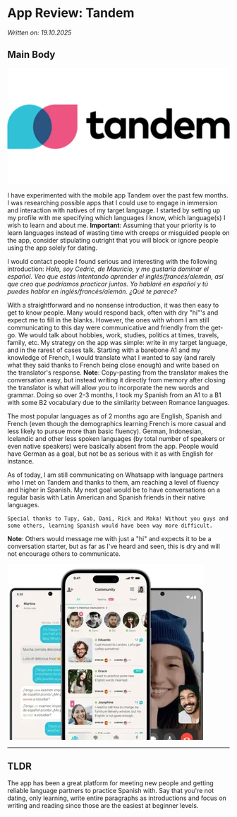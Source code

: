# App Review: Tandem

*Written on: 19.10.2025*

## Main Body
![Tandem Logo](assets/512px-Tandem_logo.webp)

I have experimented with the mobile app Tandem over the past few months. 
I was researching possible apps that I could use to engage in immersion and interaction with natives of my target language. I started by setting up my profile with me specifying which languages I know, which language(s) I wish to learn and about me. 
**Important**: Assuming that your priority is to learn languages instead of wasting time with creeps or misguided people on the app, consider stipulating outright that you will block or ignore people using the app solely for dating.

I would contact people I found serious and interesting with the following introduction:
*Hola, soy Cedric, de Mauricio, y me gustaría dominar el español. Veo que estás intentando aprender el inglés/francés/alemán, así que creo que podríamos practicar juntos. Yo hablaré en español y tú puedes hablar en inglés/francés/alemán. ¿Qué te parece?*

With a straightforward and no nonsense introduction, it was then easy to get to know people. Many would respond back, often with dry "hi"'s and expect me to fill in the blanks. However, the ones with whom I am still communicating to this day were communicative and friendly from the get-go. We would talk about hobbies, work, studies, politics at times, travels, family, etc.
My strategy on the app was simple: write in my target language, and in the rarest of cases talk. Starting with a barebone A1 and my knowledge of French, I would translate what I wanted to say (and rarely what they said thanks to French being close enough) and write based on the translator's response.
**Note**: Copy-pasting from the translator makes the conversation easy, but instead writing it directly from memory after closing the translator is what will allow you to incorporate the new words and grammar. Doing so over 2-3 months, I took my Spanish from an A1 to a B1 with some B2 vocabulary due to the similarity between Romance languages.

The most popular languages as of 2 months ago are English, Spanish and French (even though the demographics learning French is more casual and less likely to pursue more than basic fluency). German, Indonesian, Icelandic and other less spoken languages (by total number of speakers or even native speakers) were basically absent from the app. People would have German as a goal, but not be as serious with it as with English for instance.

As of today, I am still communicating on Whatsapp with language partners who I met on Tandem and thanks to them, am reaching a level of fluency and higher in Spanish. My next goal would be to have conversations on a regular basis with Latin American and Spanish friends in their native languages.

    Special thanks to Tupy, Gab, Dani, Rick and Maka! Without you guys and some others, learning Spanish would have been way more difficult.

**Note**: Others would message me with just a "hi" and expects it to be a conversation starter, but as far as I've heard and seen, this is dry and will not encourage others to communicate.

![Tandem Picture](assets/tandem-showcase.webp)

---

## TLDR
The app has been a great platform for meeting new people and getting reliable language partners to practice Spanish with. Say that you're not dating, only learning, write entire paragraphs as introductions and focus on writing and reading since those are the easiest at beginner levels.